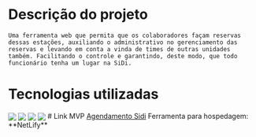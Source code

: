 # Descrição do projeto
    Uma ferramenta web que permita que os colaboradores façam reservas dessas estações, auxiliando o administrativo no gerenciamento das reservas e levando em conta a vinda de times de outras unidades também. Facilitando o controle e garantindo, deste modo, que todo funcionário tenha um lugar na SiDi.
# Tecnologias utilizadas 
<img align="center" src="https://img.shields.io/badge/HTML-239120?style=for-the-badge&logo=html5&logoColor=white">
<img align="center" src="https://img.shields.io/badge/CSS-239120?&style=for-the-badge&logo=css3&logoColor=white">
<img align="center" src="https://img.shields.io/badge/JavaScript-F7DF1E?style=for-the-badge&logo=javascript&logoColor=black">
<img align="center" src="https://img.shields.io/badge/Bootstrap-563D7C?style=for-the-badge&logo=bootstrap&logoColor=white">
# Link MVP
<a href=“https://agendamentosidi.netlify.app/“>Agendamento Sidi</a>
Ferramenta para hospedagem: **NetLify**